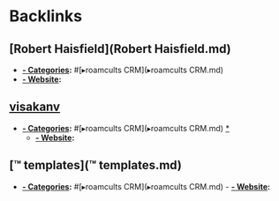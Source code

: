 
# Backlinks
## [Robert Haisfield](Robert Haisfield.md)
- **[- Categories](- Categories.md):** #[▸roamcults CRM](▸roamcults CRM.md)
- **[- Website](- Website.md):**

## [visakanv](visakanv.md)
- **[- Categories](- Categories.md):** #[▸roamcults CRM](▸roamcults CRM.md) [*](((iSkpYft_4)))
    - **[- Website](- Website.md):**

## [™ templates](™ templates.md)
- **[- Categories](- Categories.md):** #[▸roamcults CRM](▸roamcults CRM.md)
        - **[- Website](- Website.md):**

